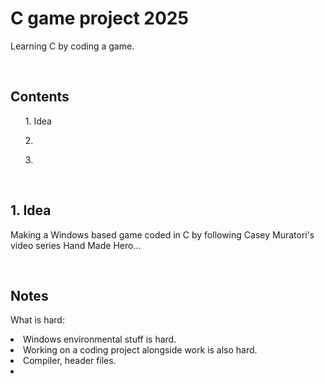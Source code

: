 <h1>C game project 2025</h1>
<p>Learning C by coding a game.</p>
<p></p>

<br>
<h2>Contents </h2>
<ul>1. Idea</ul>
<ul>2. </ul>
<ul>3. </ul>


<br>
<h2>1. Idea</h3>
<p> 
Making a Windows based game coded in C by following Casey Muratori's video series Hand Made Hero...
</p>


<br>
<h2>Notes</h2>
<p>
What is hard: 
<li>Windows environmental stuff is hard. <li>Working on a coding project alongside work is also hard. 
<li>Compiler, header files.
<li>
</p>